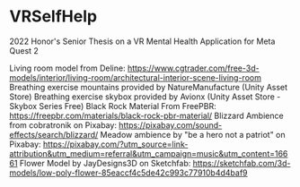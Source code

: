 # VRSelfHelp
2022 Honor's Senior Thesis on a VR Mental Health Application for Meta Quest 2

Living room model from Deline: https://www.cgtrader.com/free-3d-models/interior/living-room/architectural-interior-scene-living-room
Breathing exercise mountains provided by NatureManufacture (Unity Asset Store)
Breathing exercise skybox provided by Avionx (Unity Asset Store - Skybox Series Free)
Black Rock Material From FreePBR: https://freepbr.com/materials/black-rock-pbr-material/
Blizzard Ambience from cobratronik on Pixabay: https://pixabay.com/sound-effects/search/blizzard/
Meadow ambience by "be a hero not a patriot" on Pixabay: https://pixabay.com/?utm_source=link-attribution&utm_medium=referral&utm_campaign=music&utm_content=16661
Flower Model by JayDesigns3D on Sketchfab: https://sketchfab.com/3d-models/low-poly-flower-85eaccf4c5de42c993c77910b4d4baf9
